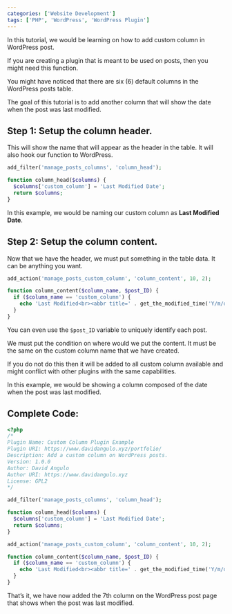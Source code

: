 ```yaml
---
categories: ['Website Development']
tags: ['PHP', 'WordPress', 'WordPress Plugin']
---
```

In this tutorial, we would be learning on how to add custom column in WordPress post.

If you are creating a plugin that is meant to be used on posts, then you might need this function.

You might have noticed that there are six (6) default columns in the WordPress posts table.

The goal of this tutorial is to add another column that will show the date when the post was last modified.

## Step 1: Setup the column header.
This will show the name that will appear as the header in the table. It will also hook our function to WordPress.

```php
add_filter('manage_posts_columns', 'column_head');

function column_head($columns) {
  $columns['custom_column'] = 'Last Modified Date';
  return $columns;
}
```

In this example, we would be naming our custom column as **Last Modified Date**.

## Step 2: Setup the column content.
Now that we have the header, we must put something in the table data. It can be anything you want.

```php
add_action('manage_posts_custom_column', 'column_content', 10, 2);

function column_content($column_name, $post_ID) {
  if ($column_name == 'custom_column') {
    echo 'Last Modified<br><abbr title=' . get_the_modified_time('Y/m/d') . get_the_modified_time('h:i:s a') . '>' . get_the_modified_time('Y/m/d') . '</abbr>';
  }
}
```

You can even use the `$post_ID` variable to uniquely identify each post.

We must put the condition on where would we put the content. It must be the same on the custom column name that we have created.

If you do not do this then it will be added to all custom column available and might conflict with other plugins with the same capabilities.

In this example, we would be showing a column composed of the date when the post was last modified.

## Complete Code:
```php
<?php
/*
Plugin Name: Custom Column Plugin Example
Plugin URI: https://www.davidangulo.xyz/portfolio/
Description: Add a custom column on WordPress posts.
Version: 1.0.0
Author: David Angulo
Author URI: https://www.davidangulo.xyz
License: GPL2
*/

add_filter('manage_posts_columns', 'column_head');

function column_head($columns) {
  $columns['custom_column'] = 'Last Modified Date';
  return $columns;
}

add_action('manage_posts_custom_column', 'column_content', 10, 2);

function column_content($column_name, $post_ID) {
  if ($column_name == 'custom_column') {
    echo 'Last Modified<br><abbr title=' . get_the_modified_time('Y/m/d') . get_the_modified_time('h:i:s a') . '>' . get_the_modified_time('Y/m/d') . '</abbr>';
  }
}
```

That’s it, we have now added the 7th column on the WordPress post page that shows when the post was last modified.
